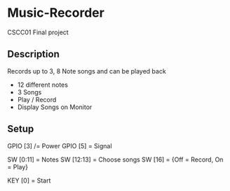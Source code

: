 # Music-Recorder
CSCC01 Final project

## Description
Records up to 3, 8 Note songs and can be played back
  - 12 different notes
  - 3 Songs
  - Play / Record
  - Display Songs on Monitor

## Setup
GPIO [3] /= Power
GPIO [5] \= Signal

SW [0:11] = Notes
SW [12:13] = Choose songs
SW [16] = {Off = Record, On = Play} 

KEY [0] = Start
